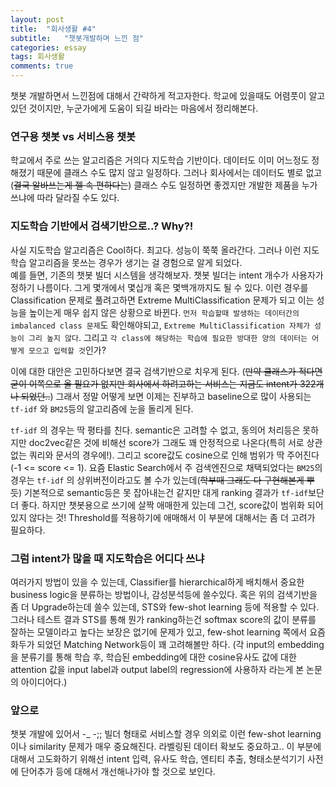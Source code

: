 ```yaml
---
layout: post
title:  "회사생활 #4"
subtitle:   "챗봇개발하며 느낀 점"
categories: essay
tags: 회사생활
comments: true
---
```


챗봇 개발하면서 느낀점에 대해서 간략하게 적고자한다. 학교에 있을때도 어렴풋이 알고있던 것이지만, 누군가에게 도움이 되길 바라는 마음에서 정리해본다.   

### 연구용 챗봇 vs 서비스용 챗봇
학교에서 주로 쓰는 알고리즘은 거의다 지도학습 기반이다. 데이터도 이미 어느정도 정해졌기 때문에 클래스 수도 많지 않고 일정하다. 그러나 회사에서는 데이터도 별로 없고(~~결국 알바쓰는게 젤 속 편하다는~~) 클래스 수도 일정하면 좋겠지만 개발한 제품을 누가 쓰냐에 따라 달라질 수도 있다.

### 지도학습 기반에서 검색기반으로..? Why?!
사실 지도학습 알고리즘은 Cool하다. 최고다. 성능이 쭉쭉 올라간다. 그러나 이런 지도학습 알고리즘을 못쓰는 경우가 생기는 걸 경험으로 알게 되었다.    
예를 들면, 기존의 챗봇 빌더 시스템을 생각해보자. 챗봇 빌더는 intent 개수가 사용자가 정하기 나름이다. 그게 몇개에서 몇십개 혹은 몇백개까지도 될 수 있다. 이런 경우를 Classification 문제로 풀려고하면 Extreme MultiClassification 문제가 되고 이는 성능을 높이는게 매우 쉽지 않은 상황으로 바뀐다. ```먼저 학습할때 발생하는 데이터간의 imbalanced class 문제```도 확인해야되고, ```Extreme MultiClassification 자체가 성능이 그리 높지 않다```. 그리고 ```각 class에 해당하는 학습에 필요한 방대한 양의 데이터는 어떻게 모으고 입력할 것```인가?   
   
이에 대한 대안은 고민하다보면 결국 검색기반으로 치우게 된다. (~~만약 클래스가 적다면 굳이 이쪽으로 올 필요가 없지만 회사에서 하려고하는 서비스는 지금도 intent가 322개나 되었던..~~)
그래서 정말 어떻게 보면 이제는 진부하고 baseline으로 많이 사용되는 ```tf-idf``` 와 ```BM25```등의 알고리즘에 눈을 돌리게 된다.   

```tf-idf``` 의 경우는 딱 평타를 친다. semantic은 고려할 수 없고, 동의어 처리등은 못하지만 doc2vec같은 것에 비해선 score가 그래도 꽤 안정적으로 나온다(특히 서로 상관없는 쿼리와 문서의 경우에!). 그리고 score값도 cosine으로 인해 범위가 딱 주어진다(-1 <= score <= 1). 요즘 Elastic Search에서 주 검색엔진으로 채택되었다는 ````BM25````의 경우는 ```tf-idf``` 의 상위버전이라고도 볼 수가 있는데(~~학부때 그래도 다 구현해본게 뿌듯~~) 기본적으로 semantic등은 못 잡아내는건 같지만 대게 ranking 결과가 ```tf-idf```보단 더 좋다. 하지만 챗봇용으로 쓰기에 살짝 애매한게 있는데 그건, score값이 범위화 되어있지 않다는 것! Threshold를 적용하기에 애매해서 이 부분에 대해서는 좀 더 고려가 필요하다.   

### 그럼 intent가 많을 때 지도학습은 어디다 쓰냐
여러가지 방법이 있을 수 있는데, Classifier를 hierarchical하게 배치해서 중요한 business logic을 분류하는 방법이나, 감성분석등에 쓸수있다. 혹은 위의 검색기반을 좀 더 Upgrade하는데 쓸수 있는데, STS와 few-shot learning 등에 적용할 수 있다. 그러나 테스트 결과 STS를 통해 뭔가 ranking하는건 softmax score의 값이 분류를 잘하는 모델이라고 높다는 보장은 없기에 문제가 있고, few-shot learning 쪽에서 요즘 화두가 되었던 Matching Network등이 꽤 고려해볼만 하다. (각 input의 embedding을 분류기를 통해 학습 후, 학습된 embedding에 대한 cosine유사도 값에 대한 attention 값을 input label과 output label의 regression에 사용하자 라는게 본 논문의 아이디어다.)


### 앞으로
챗봇 개발에 있어서 -_ -;; 빌더 형태로 서비스할 경우 의외로 이런 few-shot learning이나 similarity 문제가 매우 중요해진다. 라벨링된 데이터 확보도 중요하고.. 이 부분에 대해서 고도화하기 위해선 intent 입력, 유사도 학습, 엔티티 추출, 형태소분석기기 사전에 단어추가 등에 대해서 개선해나가야 할 것으로 보인다.   